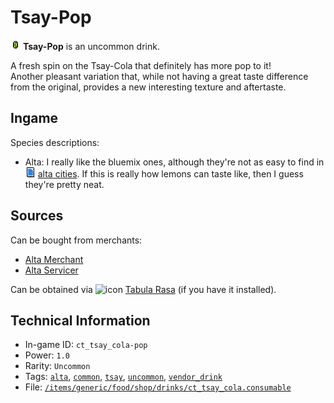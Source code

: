 # Tsay-Pop

<img src="https://raw.githubusercontent.com/Ceterai/Enternia/main/items/generic/food/shop/drinks/ct_tsay_cola.png" alt="Tsay-Pop icon" loading="lazy" height="16px" width="auto" /> **Tsay-Pop** is an uncommon drink.

A fresh spin on the Tsay-Cola that definitely has more pop to it!  
Another pleasant variation that, while not having a great taste difference from the original, provides a new interesting texture and aftertaste.

## Ingame

Species descriptions:

- Alta: I really like the bluemix ones, although they're not as easy to find in <img src="https://raw.githubusercontent.com/Ceterai/Enternia/main/codex/alta/ebook/security.png" alt="Alta Cities icon" loading="lazy" height="16px" width="auto" /> [alta cities](https://ceterai.github.io/MyEnternia/Wiki/AltaCities). If this is really how lemons can taste like, then I guess they're pretty neat.

## Sources

Can be bought from merchants:

- [Alta Merchant](https://ceterai.github.io/MyEnternia/Wiki/AltaMerchant)
- [Alta Servicer](https://ceterai.github.io/MyEnternia/Wiki/AltaServicer)

Can be obtained via <img src="https://steamuserimages-a.akamaihd.net/ugc/263843960696222713/3EC9A7C005541F7D577EBCB8C5736B4EFC9973D6/" alt="icon" width="8" height="12"/> [Tabula Rasa](https://community.playstarbound.com/resources/the-tabula-rasa.3222/) (if you have it installed).

## Technical Information

- In-game ID: `ct_tsay_cola-pop`
- Power: `1.0`
- Rarity: `Uncommon`
- Tags: [`alta`](https://ceterai.github.io/MyEnternia/Wiki/Tags/Alta), [`common`](https://ceterai.github.io/MyEnternia/Wiki/Tags/Common), [`tsay`](https://ceterai.github.io/MyEnternia/Wiki/Tags/Tsay), [`uncommon`](https://ceterai.github.io/MyEnternia/Wiki/Tags/Uncommon), [`vendor_drink`](https://ceterai.github.io/MyEnternia/Wiki/Tags/VendorDrink)
- File: [`/items/generic/food/shop/drinks/ct_tsay_cola.consumable`](https://github.com/Ceterai/Enternia/blob/main/items/generic/food/shop/drinks/ct_tsay_cola.consumable)
